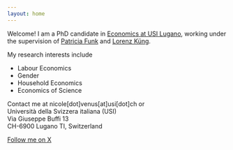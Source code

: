 ```yaml
---
layout: home
---
```


Welcome! I am a PhD candidate in [Economics at USI Lugano](https://idep.usi.ch/), working under the supervision of [Patricia Funk](https://sites.google.com/site/patriciafelicitasfunk/patricia-funks-research-webpage) and [Lorenz Küng](https://lorenzkueng.droppages.com/). 

My research interests include 
- Labour Economics
- Gender
- Household Economics 
- Economics of Science

Contact me at nicole[dot]venus[at]usi[dot]ch or <br>
Università della Svizzera italiana (USI) <br>
Via Giuseppe Buffi 13 <br>
CH-6900 Lugano TI, Switzerland <br>

[Follow me on X](https://twitter.com/nemo18383912600)
